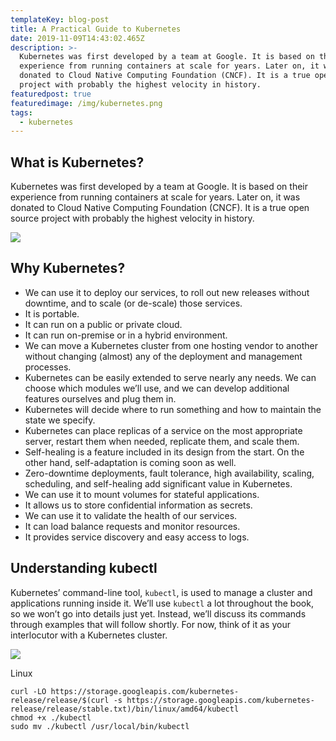 ```yaml
---
templateKey: blog-post
title: A Practical Guide to Kubernetes
date: 2019-11-09T14:43:02.465Z
description: >-
  Kubernetes was first developed by a team at Google. It is based on their
  experience from running containers at scale for years. Later on, it was
  donated to Cloud Native Computing Foundation (CNCF). It is a true open source
  project with probably the highest velocity in history.
featuredpost: true
featuredimage: /img/kubernetes.png
tags:
  - kubernetes
---
```



## What is Kubernetes?

Kubernetes was first developed by a team at Google. It is based on their experience from running containers at scale for years. Later on, it was donated to Cloud Native Computing Foundation (CNCF). It is a true open source project with probably the highest velocity in history.

![](/img/5275456112689152.svg)

## Why Kubernetes?

* We can use it to deploy our services, to roll out new releases without downtime, and to scale (or de-scale) those services.
* It is portable.
* It can run on a public or private cloud.
* It can run on-premise or in a hybrid environment.
* We can move a Kubernetes cluster from one hosting vendor to another without changing (almost) any of the deployment and management processes.
* Kubernetes can be easily extended to serve nearly any needs. We can choose which modules we’ll use, and we can develop additional features ourselves and plug them in.
* Kubernetes will decide where to run something and how to maintain the state we specify.
* Kubernetes can place replicas of a service on the most appropriate server, restart them when needed, replicate them, and scale them.
* Self-healing is a feature included in its design from the start. On the other hand, self-adaptation is coming soon as well.
* Zero-downtime deployments, fault tolerance, high availability, scaling, scheduling, and self-healing add significant value in Kubernetes.
* We can use it to mount volumes for stateful applications.
* It allows us to store confidential information as secrets.
* We can use it to validate the health of our services.
* It can load balance requests and monitor resources.
* It provides service discovery and easy access to logs.

## Understanding kubectl

Kubernetes’ command-line tool, `kubectl`, is used to manage a cluster and applications running inside it. We’ll use `kubectl` a lot throughout the book, so we won’t go into details just yet. Instead, we’ll discuss its commands through examples that will follow shortly. For now, think of it as your interlocutor with a Kubernetes cluster.

![](/img/kubectl.svg)

Linux

```
curl -LO https://storage.googleapis.com/kubernetes-release/release/$(curl -s https://storage.googleapis.com/kubernetes-release/release/stable.txt)/bin/linux/amd64/kubectl
chmod +x ./kubectl
sudo mv ./kubectl /usr/local/bin/kubectl
```
